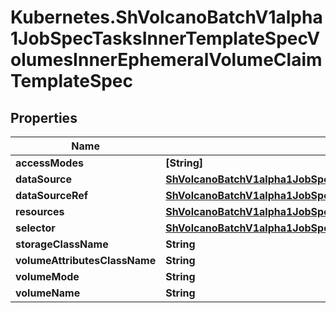 # Kubernetes.ShVolcanoBatchV1alpha1JobSpecTasksInnerTemplateSpecVolumesInnerEphemeralVolumeClaimTemplateSpec

## Properties

Name | Type | Description | Notes
------------ | ------------- | ------------- | -------------
**accessModes** | **[String]** |  | [optional] 
**dataSource** | [**ShVolcanoBatchV1alpha1JobSpecTasksInnerTemplateSpecVolumesInnerEphemeralVolumeClaimTemplateSpecDataSource**](ShVolcanoBatchV1alpha1JobSpecTasksInnerTemplateSpecVolumesInnerEphemeralVolumeClaimTemplateSpecDataSource.md) |  | [optional] 
**dataSourceRef** | [**ShVolcanoBatchV1alpha1JobSpecTasksInnerTemplateSpecVolumesInnerEphemeralVolumeClaimTemplateSpecDataSourceRef**](ShVolcanoBatchV1alpha1JobSpecTasksInnerTemplateSpecVolumesInnerEphemeralVolumeClaimTemplateSpecDataSourceRef.md) |  | [optional] 
**resources** | [**ShVolcanoBatchV1alpha1JobSpecTasksInnerTemplateSpecVolumesInnerEphemeralVolumeClaimTemplateSpecResources**](ShVolcanoBatchV1alpha1JobSpecTasksInnerTemplateSpecVolumesInnerEphemeralVolumeClaimTemplateSpecResources.md) |  | [optional] 
**selector** | [**ShVolcanoBatchV1alpha1JobSpecTasksInnerTemplateSpecAffinityPodAffinityPreferredDuringSchedulingIgnoredDuringExecutionInnerPodAffinityTermLabelSelector**](ShVolcanoBatchV1alpha1JobSpecTasksInnerTemplateSpecAffinityPodAffinityPreferredDuringSchedulingIgnoredDuringExecutionInnerPodAffinityTermLabelSelector.md) |  | [optional] 
**storageClassName** | **String** |  | [optional] 
**volumeAttributesClassName** | **String** |  | [optional] 
**volumeMode** | **String** |  | [optional] 
**volumeName** | **String** |  | [optional] 



